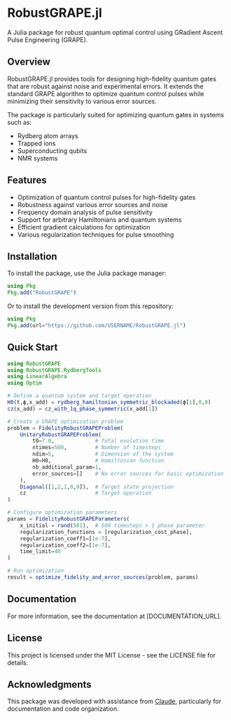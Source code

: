 # RobustGRAPE.jl

A Julia package for robust quantum optimal control using GRadient Ascent Pulse Engineering (GRAPE).

## Overview

RobustGRAPE.jl provides tools for designing high-fidelity quantum gates that are robust against noise and experimental errors. It extends the standard GRAPE algorithm to optimize quantum control pulses while minimizing their sensitivity to various error sources.

The package is particularly suited for optimizing quantum gates in systems such as:
- Rydberg atom arrays
- Trapped ions
- Superconducting qubits
- NMR systems

## Features

- Optimization of quantum control pulses for high-fidelity gates
- Robustness against various error sources and noise
- Frequency domain analysis of pulse sensitivity
- Support for arbitrary Hamiltonians and quantum systems
- Efficient gradient calculations for optimization
- Various regularization techniques for pulse smoothing

## Installation

To install the package, use the Julia package manager:

```julia
using Pkg
Pkg.add("RobustGRAPE")
```

Or to install the development version from this repository:

```julia
using Pkg
Pkg.add(url="https://github.com/USERNAME/RobustGRAPE.jl")
```

## Quick Start

```julia
using RobustGRAPE
using RobustGRAPE.RydbergTools
using LinearAlgebra
using Optim

# Define a quantum system and target operation
H0(t,ϕ,x_add) = rydberg_hamiltonian_symmetric_blockaded(ϕ[1],0,0)
cz(x_add) = cz_with_1q_phase_symmetric(x_add[1])

# Create a GRAPE optimization problem
problem = FidelityRobustGRAPEProblem(
    UnitaryRobustGRAPEProblem(
        t0=7.0,             # Total evolution time
        ntimes=500,         # Number of timesteps
        ndim=5,             # Dimension of the system
        H0=H0,              # Hamiltonian function
        nb_additional_param=1,
        error_sources=[]    # No error sources for basic optimization
    ),
    Diagonal([1,2,1,0,0]),  # Target state projection
    cz                      # Target operation
)

# Configure optimization parameters
params = FidelityRobustGRAPEParameters(
    x_initial = rand(501),  # 500 timesteps + 1 phase parameter
    regularization_functions = [regularization_cost_phase],
    regularization_coeff1=[1e-7],
    regularization_coeff2=[1e-7],
    time_limit=40
)

# Run optimization
result = optimize_fidelity_and_error_sources(problem, params)
```

## Documentation

For more information, see the documentation at [DOCUMENTATION_URL].

## License

This project is licensed under the MIT License - see the LICENSE file for details.

## Acknowledgments

This package was developed with assistance from [Claude](https://claude.ai), particularly for documentation and code organization.